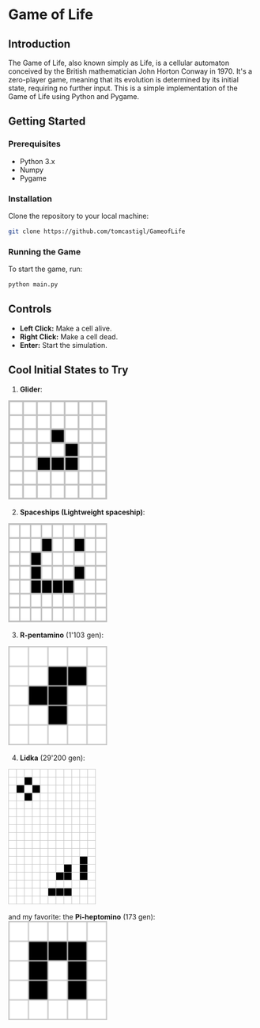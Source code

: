 # Game of Life

## Introduction
The Game of Life, also known simply as Life, is a cellular automaton conceived by the British mathematician John Horton Conway in 1970. It's a zero-player game, meaning that its evolution is determined by its initial state, requiring no further input. This is a simple implementation of the Game of Life using Python and Pygame.


## Getting Started
### Prerequisites
- Python 3.x
- Numpy
- Pygame

### Installation
Clone the repository to your local machine:

```bash
git clone https://github.com/tomcastigl/GameofLife
```
### Running the Game
To start the game, run:
```python
python main.py
```

## Controls
- **Left Click:** Make a cell alive.
- **Right Click:** Make a cell dead.
- **Enter:** Start the simulation.

## Cool Initial States to Try
1. **Glider**:
<img src="imgs/glider.gif" width="200" height="200" alt="Alt text">


2. **Spaceships (Lightweight spaceship)**:
<img src="imgs/spaceship.gif" width="200" height="200" alt="Alt text">

3. **R-pentamino** (1'103 gen):
<img src="imgs/Rpentomino.png" width="200" height="200" alt="Alt text">

4. **Lidka** (29'200 gen):
<img src="imgs/Lidka.png" width="177" height="273" alt="Alt text">

and my favorite: the **Pi-heptomino** (173 gen):  
<img src="imgs/Piheptomino.png" width="200" height="200" alt="Alt text">
